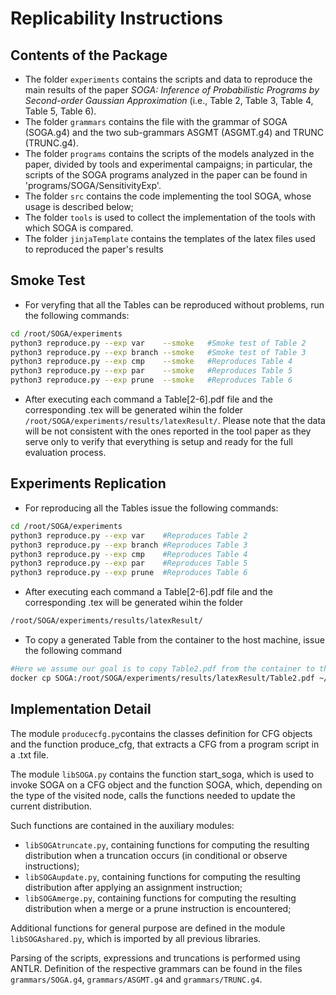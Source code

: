 # Replicability Instructions

## Contents of the Package

- The folder `experiments` contains the scripts and data to reproduce the main results of the paper _SOGA: Inference of Probabilistic Programs by Second-order Gaussian Approximation_ (i.e., Table 2, Table 3, Table 4, Table 5, Table 6).
- The folder `grammars` contains the file with the grammar of SOGA (SOGA.g4) and the two sub-grammars ASGMT (ASGMT.g4) and TRUNC (TRUNC.g4).
- The folder `programs` contains the scripts of the models analyzed in the paper, divided by tools and experimental campaigns; in particular, the scripts of the SOGA programs analyzed in the paper can be found in 'programs/SOGA/SensitivityExp'.
- The folder `src` contains the code implementing the tool SOGA, whose usage is described below;
- The folder `tools` is used to collect the implementation of the tools with which SOGA is compared. 
- The folder `jinjaTemplate` contains the templates of the latex files used to reproduced the paper's results 

## Smoke Test
- For veryfing that all the Tables can be reproduced without problems, run the following commands:
```bash
cd /root/SOGA/experiments
python3 reproduce.py --exp var    --smoke   #Smoke test of Table 2
python3 reproduce.py --exp branch --smoke   #Smoke test of Table 3
python3 reproduce.py --exp cmp    --smoke   #Reproduces Table 4
python3 reproduce.py --exp par    --smoke   #Reproduces Table 5
python3 reproduce.py --exp prune  --smoke   #Reproduces Table 6
```

- After executing each command a Table[2-6].pdf file and the corresponding .tex will be generated wihin the folder `/root/SOGA/experiments/results/latexResult/`. Please note that the data will be not consistent with the ones reported in the tool paper as they serve only to verify that everything is setup and ready for the full evaluation process.

## Experiments Replication

- For reproducing all the Tables issue the following commands:

```bash
cd /root/SOGA/experiments
python3 reproduce.py --exp var    #Reproduces Table 2
python3 reproduce.py --exp branch #Reproduces Table 3
python3 reproduce.py --exp cmp    #Reproduces Table 4
python3 reproduce.py --exp par    #Reproduces Table 5
python3 reproduce.py --exp prune  #Reproduces Table 6
```

- After executing each command a Table[2-6].pdf file and the corresponding .tex will be generated wihin the folder 

```bash
/root/SOGA/experiments/results/latexResult/
```

- To copy a generated Table from the container to the host machine, issue the following command

```bash
#Here we assume our goal is to copy Table2.pdf from the container to the host machine
docker cp SOGA:/root/SOGA/experiments/results/latexResult/Table2.pdf ~/Table2.pdf
```
## Implementation Detail

The module `producecfg.py`contains the classes definition for CFG objects and the function produce_cfg, that extracts a CFG from a program script in a .txt file. 

The module `libSOGA.py` contains the function start_soga, which is used to invoke SOGA on a CFG object and the function SOGA, which, depending on the type of the visited node, calls the functions needed to update the current distribution. 

Such functions are contained in the auxiliary modules:
- `libSOGAtruncate.py`, containing functions for computing the resulting distribution when a truncation occurs (in conditional or observe instructions);
- `libSOGAupdate.py`, containing functions for computing the resulting distribution after applying an assignment instruction;
- `libSOGAmerge.py`, containing functions for computing the resulting distribution when a merge or a prune instruction is encountered;

Additional functions for general purpose are defined in the module `libSOGAshared.py`, which is imported by all previous libraries.

Parsing of the scripts, expressions and truncations is performed using ANTLR. Definition of the respective grammars can be found in the files `grammars/SOGA.g4`, `grammars/ASGMT.g4` and `grammars/TRUNC.g4`.